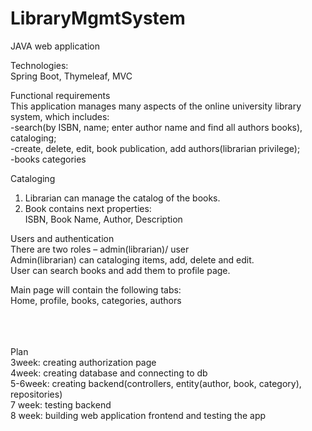 # LibraryMgmtSystem

JAVA web application <br />

Technologies: <br />
 Spring Boot, Thymeleaf, MVC<br />

Functional requirements <br />
This application manages many aspects of the online university library system, which includes: <br />
-search(by ISBN, name;  enter author name and find all authors books), cataloging;<br />
-create, delete, edit, book publication, add authors(librarian privilege);<br />
-books categories<br />

Cataloging <br />
1. Librarian can manage the catalog of the books. <br />
2. Book contains next properties: <br />
ISBN, Book Name, Author, Description

Users and authentication<br />
There are two roles – admin(librarian)/ user<br />
Admin(librarian) can cataloging items, add, delete and edit.<br />
User can search books and add them to profile page.<br />

Main page will contain the following tabs: <br />
Home, profile, books, categories, authors<br />
<br />
<br />
<br />

Plan <br />
3week: creating authorization page <br />
4week: creating database and connecting to db <br />
5-6week: creating backend(controllers, entity(author, book, category), repositories)<br />
7 week: testing  backend<br />
8 week: building web application frontend and testing the app<br />
